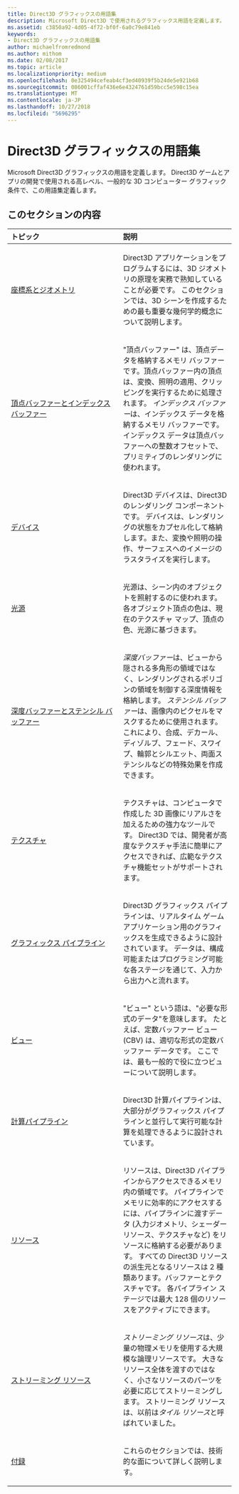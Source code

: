 ```yaml
---
title: Direct3D グラフィックスの用語集
description: Microsoft Direct3D で使用されるグラフィックス用語を定義します。
ms.assetid: c3850a92-4d05-4f72-bf0f-6a0c79e841eb
keywords:
- Direct3D グラフィックスの用語集
author: michaelfromredmond
ms.author: mithom
ms.date: 02/08/2017
ms.topic: article
ms.localizationpriority: medium
ms.openlocfilehash: 0e325494cefeab4cf3ed40939f5b24de5e921b68
ms.sourcegitcommit: 086001cffaf436e6e4324761d59bcc5e598c15ea
ms.translationtype: MT
ms.contentlocale: ja-JP
ms.lasthandoff: 10/27/2018
ms.locfileid: "5696295"
---
```

# <a name="direct3d-graphics-glossary"></a>Direct3D グラフィックスの用語集


Microsoft Direct3D グラフィックスの用語を定義します。 Direct3D ゲームとアプリの開発で使用される高レベル、一般的な 3D コンピューター グラフィック条件で、この用語集定義します。

## <a name="span-idin-this-sectionspanin-this-section"></a><span id="in-this-section"></span>このセクションの内容


<table>
<colgroup>
<col width="50%" />
<col width="50%" />
</colgroup>
<thead>
<tr class="header">
<th align="left">トピック</th>
<th align="left">説明</th>
</tr>
</thead>
<tbody>
<tr class="odd">
<td align="left"><p><a href="coordinate-systems-and-geometry.md">座標系とジオメトリ</a></p></td>
<td align="left"><p>Direct3D アプリケーションをプログラムするには、3D ジオメトリの原理を実務で熟知していることが必要です。 このセクションでは、3D シーンを作成するための最も重要な幾何学的概念について説明します。</p></td>
</tr>
<tr class="even">
<td align="left"><p><a href="vertex-and-index-buffers.md">頂点バッファーとインデックス バッファー</a></p></td>
<td align="left"><p>"頂点バッファー"<em></em> は、頂点データを格納するメモリ バッファーです。頂点バッファー内の頂点は、変換、照明の適用、クリッピングを実行するために処理されます。 <em>インデックス バッファー</em>は、インデックス データを格納するメモリ バッファーです。インデックス データは頂点バッファーへの整数オフセットで、プリミティブのレンダリングに使われます。</p></td>
</tr>
<tr class="odd">
<td align="left"><p><a href="devices.md">デバイス</a></p></td>
<td align="left"><p>Direct3D デバイスは、Direct3D のレンダリング コンポーネントです。 デバイスは、レンダリングの状態をカプセル化して格納します。また、変換や照明の操作、サーフェスへのイメージのラスタライズを実行します。</p></td>
</tr>
<tr class="even">
<td align="left"><p><a href="lights-and-materials.md">光源</a></p></td>
<td align="left"><p>光源は、シーン内のオブジェクトを照射するのに使われます。 各オブジェクト頂点の色は、現在のテクスチャ マップ、頂点の色、光源に基づきます。</p></td>
</tr>
<tr class="odd">
<td align="left"><p><a href="depth-and-stencil-buffers.md">深度バッファーとステンシル バッファー</a></p></td>
<td align="left"><p><em>深度バッファー</em>は、ビューから隠される多角形の領域ではなく、レンダリングされるポリゴンの領域を制御する深度情報を格納します。 <em>ステンシル バッファー</em>は、画像内のピクセルをマスクするために使用されます。これにより、合成、デカール、ディゾルブ、フェード、スワイプ、輪郭とシルエット、両面ステンシルなどの特殊効果を作成できます。</p></td>
</tr>
<tr class="even">
<td align="left"><p><a href="textures.md">テクスチャ</a></p></td>
<td align="left"><p>テクスチャは、コンピュータで作成した 3D 画像にリアルさを加えるための強力なツールです。 Direct3D では、開発者が高度なテクスチャ手法に簡単にアクセスできれば、広範なテクスチャ機能セットがサポートされます。</p></td>
</tr>
<tr class="odd">
<td align="left"><p><a href="graphics-pipeline.md">グラフィックス パイプライン</a></p></td>
<td align="left"><p>Direct3D グラフィックス パイプラインは、リアルタイム ゲーム アプリケーション用のグラフィックスを生成できるように設計されています。 データは、構成可能またはプログラミング可能な各ステージを通じて、入力から出力へと流れます。</p></td>
</tr>
<tr class="even">
<td align="left"><p><a href="views.md">ビュー</a></p></td>
<td align="left"><p>&quot;ビュー&quot; という語は、&quot;必要な形式のデータ&quot;を意味します。 たとえば、定数バッファー ビュー (CBV) は、適切な形式の定数バッファー データです。 ここでは、最も一般的で役に立つビューについて説明します。</p></td>
</tr>
<tr class="odd">
<td align="left"><p><a href="compute-pipeline.md">計算パイプライン</a></p></td>
<td align="left"><p>Direct3D 計算パイプラインは、大部分がグラフィックス パイプラインと並行して実行可能な計算を処理できるように設計されています。</p></td>
</tr>
<tr class="even">
<td align="left"><p><a href="resources.md">リソース</a></p></td>
<td align="left"><p>リソースは、Direct3D パイプラインからアクセスできるメモリ内の領域です。 パイプラインでメモリに効率的にアクセスするには、パイプラインに渡すデータ (入力ジオメトリ、シェーダー リソース、テクスチャなど) をリソースに格納する必要があります。 すべての Direct3D リソースの派生元となるリソースは 2 種類あります。バッファーとテクスチャです。 各パイプライン ステージでは最大 128 個のリソースをアクティブにできます。</p></td>
</tr>
<tr class="odd">
<td align="left"><p><a href="streaming-resources.md">ストリーミング リソース</a></p></td>
<td align="left"><p><em>ストリーミング リソース</em>は、少量の物理メモリを使用する大規模な論理リソースです。 大きなリソース全体を渡すのではなく、小さなリソースのパーツを必要に応じてストリーミングします。 ストリーミング リソースは、以前は<em>タイル リソース</em>と呼ばれていました。</p></td>
</tr>
<tr class="even">
<td align="left"><p><a href="appendix.md">付録</a></p></td>
<td align="left"><p>これらのセクションでは、技術的な面について詳しく説明します。</p></td>
</tr>
</tbody>
</table>

 

 

 
